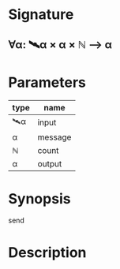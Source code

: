 # Signature
## ∀α: 🛰️α × α × ℕ ⟶ α

# Parameters

| type | name |
|------|------|
|🛰️α|input|
|α|message|
|ℕ|count|
|α|output|

# Synopsis
send

# Description
